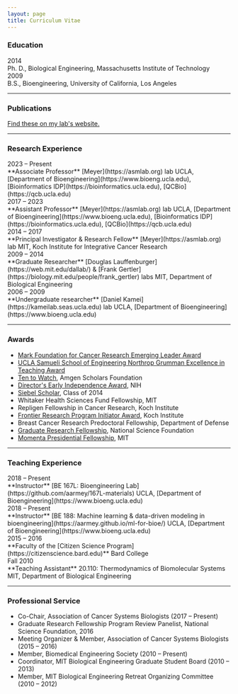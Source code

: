 ```yaml
---
layout: page
title: Curriculum Vitae
---
```


### Education

<div class="span_2 right">2014</div>
Ph. D., Biological Engineering, Massachusetts Institute of Technology  

<div class="span_2 right">2009</div>
B.S., Bioengineering, University of California, Los Angeles

----------------------

### Publications

[Find these on my lab's website.](https://asmlab.org/publications/)

----------------------

### Research Experience

<div class="span_2 right">2023 – Present</div>
**Associate Professor**  
[Meyer](https://asmlab.org) lab  
UCLA, [Department of Bioengineering](https://www.bioeng.ucla.edu), [Bioinformatics IDP](https://bioinformatics.ucla.edu), [QCBio](https://qcb.ucla.edu)

<div class="span_2 right">2017 – 2023</div>
**Assistant Professor**  
[Meyer](https://asmlab.org) lab  
UCLA, [Department of Bioengineering](https://www.bioeng.ucla.edu), [Bioinformatics IDP](https://bioinformatics.ucla.edu), [QCBio](https://qcb.ucla.edu)

<div class="span_2 right">2014 – 2017</div>
**Principal Investigator & Research Fellow**  
[Meyer](https://asmlab.org) lab  
MIT, Koch Institute for Integrative Cancer Research

<div class="span_2 right">2009 – 2014</div>
**Graduate Researcher**  
[Douglas Lauffenburger](https://web.mit.edu/dallab/) & [Frank Gertler](https://biology.mit.edu/people/frank_gertler) labs  
MIT, Department of Biological Engineering

<div class="span_2 right">2006 – 2009</div>
**Undergraduate researcher**  
[Daniel Kamei](https://kameilab.seas.ucla.edu) lab  
UCLA, [Department of Bioengineering](https://www.bioeng.ucla.edu)

--------------------

### Awards

* [Mark Foundation for Cancer Research Emerging Leader Award](https://themarkfoundation.org/portfolio/a-platform-for-systems-serology-of-endogenous-anti-tumor-responses/)
* [UCLA Samueli School of Engineering Northrop Grumman Excellence in Teaching Award](https://samueli.ucla.edu/ucla-engineering-2021-award-recipients/)
* [Ten to Watch](https://www.amgenscholars.com/alumni/ten-to-watch), Amgen Scholars Foundation
* [Director's Early Independence Award](https://commonfund.nih.gov/earlyindependence/index), NIH
* [Siebel Scholar](https://www.siebelscholars.com), Class of 2014
* Whitaker Health Sciences Fund Fellowship, MIT
* Repligen Fellowship in Cancer Research, Koch Institute
* [Frontier Research Program Initiator Award](https://ki.mit.edu/approach/frontier), Koch Institute
* Breast Cancer Research Predoctoral Fellowship, Department of Defense
* [Graduate Research Fellowship](https://www.nsfgrfp.org), National Science Foundation
* [Momenta Presidential Fellowship](https://web.mit.edu/provost/presfellow/), MIT

--------------------

### Teaching Experience

<div class="span_2 right">2018 – Present</div>
**Instructor**  
[BE 167L: Bioengineering Lab](https://github.com/aarmey/167L-materials)  
UCLA, [Department of Bioengineering](https://www.bioeng.ucla.edu)

<div class="span_2 right">2018 – Present</div>
**Instructor**  
[BE 188: Machine learning & data-driven modeling in bioengineering](https://aarmey.github.io/ml-for-bioe/)  
UCLA, [Department of Bioengineering](https://www.bioeng.ucla.edu)

<div class="span_2 right">2015 – 2016</div>
**Faculty of the [Citizen Science Program](https://citizenscience.bard.edu)**  
Bard College

<div class="span_2 right">Fall 2010</div>
**Teaching Assistant**  
20.110: Thermodynamics of Biomolecular Systems  
MIT, Department of Biological Engineering

--------------------

### Professional Service

* Co-Chair, Association of Cancer Systems Biologists (2017 – Present)
* Graduate Research Fellowship Program Review Panelist, National Science Foundation, 2016
* Meeting Organizer & Member, Association of Cancer Systems Biologists (2015 – 2016)
* Member, Biomedical Engineering Society (2010 – Present)
* Coordinator, MIT Biological Engineering Graduate Student Board (2010 – 2013)
* Member, MIT Biological Engineering Retreat Organizing Committee (2010 – 2012)

<a href="https://aarmey.github.io/CV/Meyer_CV.pdf"><svg class="svg-icon"><use xlink:href="#fa-pdf"></use></svg></a>
